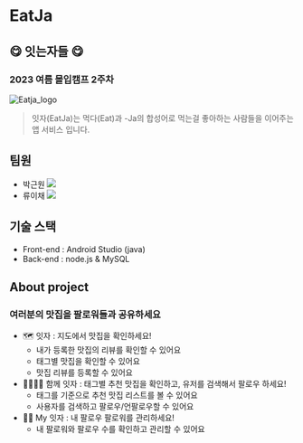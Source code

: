 # EatJa
## 😋 잇는자들 😋
### 2023 여름 몰입캠프 2주차
![Eatja_logo](https://github.com/EatJa/EatJa-Front/assets/43375122/c33491ac-140e-44ff-a086-e251a321efee)
> 잇자(EatJa)는 먹다(Eat)과 -Ja의 합성어로 먹는걸 좋아하는 사람들을 이어주는 앱 서비스 입니다.

## 팀원
- 박근원 <a href="https://github.com/RootPark" target="_blank"><img src="https://img.shields.io/badge/GitHub-181717?style=flat&logo=github&logoColor=white"/></a>
- 류이채 <a href="https://github.com/ihchaeryu" target="_blank"><img src="https://img.shields.io/badge/GitHub-181717?style=flat&logo=github&logoColor=white"/></a>

## 기술 스택
- Front-end : Android Studio (java)
- Back-end : node.js & MySQL

## About project
### 여러분의 맛집을 팔로워들과 공유하세요
- 🗺️ 잇자 : 지도에서 맛집을 확인하세요!
  - 내가 등록한 맛집의 리뷰를 확인할 수 있어요
  - 태그별 맛집을 확인할 수 있어요
  - 맛집 리뷰를 등록할 수 있어요
- 👨‍👩‍👧‍👦 함께 잇자 : 태그별 추천 맛집을 확인하고, 유저를 검색해서 팔로우 하세요!
  - 태그를 기준으로 추천 맛집 리스트를 볼 수 있어요
  - 사용자를 검색하고 팔로우/언팔로우할 수 있어요 
- 👨🏻 My 잇자 : 내 팔로우 팔로워를 관리하세요!
  - 내 팔로워와 팔로우 수를 확인하고 관리할 수 있어요


